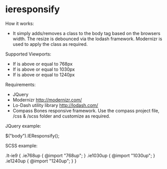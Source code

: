 ieresponsify
============

How it works:

- It simply adds/removes a class to the body tag based on the browsers width. The resize is debounced via the lodash framework. Modernizr is used to apply the class as required.

Supported Viewports:

- If is above or equal to 768px
- If is above or equal to 1030px
- If is above or equal to 1240px

Requirements:

- JQuery
- Modernizr http://modernizr.com/
- Lo-Dash utility library http://lodash.com/
- Compass Bones responsive framework. Use the compass project file, /css & /scss folder and customize as required.

JQuery example:

$("body").IEResponsify();

SCSS example:

.lt-ie9 {
	.ie768up {
		@import "768up";
	}
	.ie1030up {
		@import "1030up";
	}
	.ie1240up {
		@import "1240up";
	}
}
